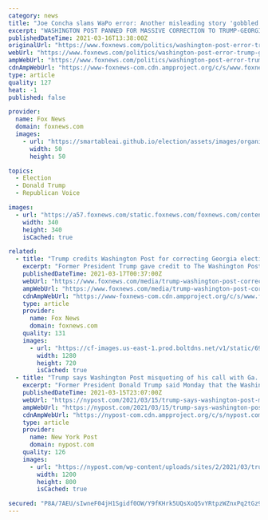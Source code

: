 ```yaml
---
category: news
title: "Joe Concha slams WaPo error: Another misleading story 'gobbled up' by anti-Trump media"
excerpt: "WASHINGTON POST PANNED FOR MASSIVE CORRECTION TO TRUMP-GEORGIA ELECTION STORY: 'SO, THEY MADE UP QUOTES' The Washington Post made a massive correction Monday to a January report about a phone call between then-President Donald Trump and Georgia elections ..."
publishedDateTime: 2021-03-16T13:38:00Z
originalUrl: "https://www.foxnews.com/politics/washington-post-error-trump-georgia-election-concha"
webUrl: "https://www.foxnews.com/politics/washington-post-error-trump-georgia-election-concha"
ampWebUrl: "https://www.foxnews.com/politics/washington-post-error-trump-georgia-election-concha.amp"
cdnAmpWebUrl: "https://www-foxnews-com.cdn.ampproject.org/c/s/www.foxnews.com/politics/washington-post-error-trump-georgia-election-concha.amp"
type: article
quality: 127
heat: -1
published: false

provider:
  name: Fox News
  domain: foxnews.com
  images:
    - url: "https://smartableai.github.io/election/assets/images/organizations/foxnews.com-50x50.jpg"
      width: 50
      height: 50

topics:
  - Election
  - Donald Trump
  - Republican Voice

images:
  - url: "https://a57.foxnews.com/static.foxnews.com/foxnews.com/content/uploads/2020/10/340/340/image-5.png?ve=1&tl=1"
    width: 340
    height: 340
    isCached: true

related:
  - title: "Trump credits Washington Post for correcting Georgia election report: I'm 'very happy' they 'had the courage'"
    excerpt: "Former President Trump gave credit to The Washington Post after it was forced to issue a major correction on a report about a phone call he had with and Georgia elections investigator Frances Watson."
    publishedDateTime: 2021-03-17T00:37:00Z
    webUrl: "https://www.foxnews.com/media/trump-washington-post-correction-georgia"
    ampWebUrl: "https://www.foxnews.com/media/trump-washington-post-correction-georgia.amp"
    cdnAmpWebUrl: "https://www-foxnews-com.cdn.ampproject.org/c/s/www.foxnews.com/media/trump-washington-post-correction-georgia.amp"
    type: article
    provider:
      name: Fox News
      domain: foxnews.com
    quality: 131
    images:
      - url: "https://cf-images.us-east-1.prod.boltdns.net/v1/static/694940094001/9d925ce6-0c35-409d-bc00-1b4ed3b7dac7/6dbbe175-d652-468f-944b-810e9ff95a7a/1280x720/match/image.jpg"
        width: 1280
        height: 720
        isCached: true
  - title: "Trump says Washington Post misquoting of his call with Ga. official was ‘media travesty’"
    excerpt: "Former President Donald Trump said Monday that the Washington Post’s now-admitted misquoting of his December phone call with a Georgia elections investigator was a “media"
    publishedDateTime: 2021-03-15T23:07:00Z
    webUrl: "https://nypost.com/2021/03/15/trump-says-washington-post-misquoting-was-media-travesty/"
    ampWebUrl: "https://nypost.com/2021/03/15/trump-says-washington-post-misquoting-was-media-travesty/amp/"
    cdnAmpWebUrl: "https://nypost-com.cdn.ampproject.org/c/s/nypost.com/2021/03/15/trump-says-washington-post-misquoting-was-media-travesty/amp/"
    type: article
    provider:
      name: New York Post
      domain: nypost.com
    quality: 126
    images:
      - url: "https://nypost.com/wp-content/uploads/sites/2/2021/03/trump-6.jpg?quality=90&strip=all&w=1200"
        width: 1200
        height: 800
        isCached: true

secured: "P8A/7AEU/sIwneF04jH1Sgidf0OW/Y9fKHrk5UQsXoQ5vYRtpzWZnxPq2tGz9A10JyldZN+aHTzmDA+urz1rbLK14xX9sx5UTYkExWWtpIfghqlDrVr5E6WpgUPUCaYFEIlrQgTVwLJ9m2YQ/C+dgCK/GQG39UxXP44kZJwPxlOiBq7j7anKkBWF49SjLqG99tNYffNy4RNCjojP0FeJAwGZLifHWvdUHfJ6JEkMFuMhzhJdq6SAPdM8B6X59m0JNcRfqFwrwPKfI/TPRp2IaFc52RRkh1kzjI4Wklfio9wU+yYrViTM9j/LqPEPFj6DdB2CmIA1pCF7g97DgDRplR55/k/z7ZntNbaRM528mXc=;VQvYmu1Y+MNpPXibcUGgOg=="
---
```


